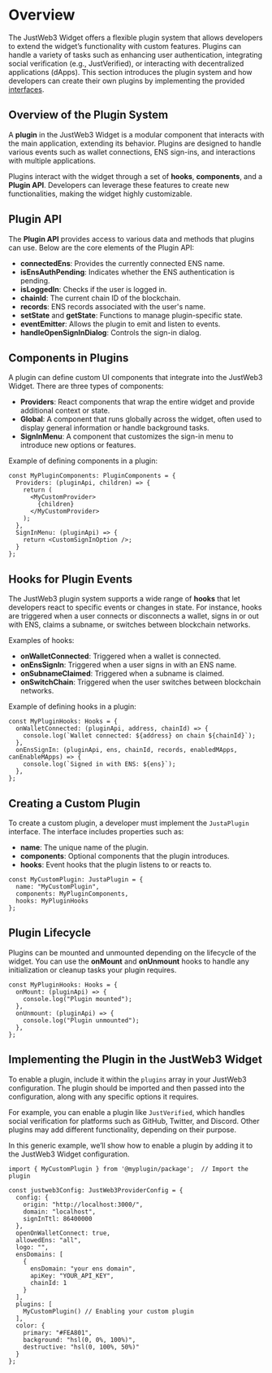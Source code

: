 # Overview

The JustWeb3 Widget offers a flexible plugin system that allows developers to extend the widget’s functionality with custom features. Plugins can handle a variety of tasks such as enhancing user authentication, integrating social verification (e.g., JustVerified), or interacting with decentralized applications (dApps). This section introduces the plugin system and how developers can create their own plugins by implementing the provided [interfaces](https://github.com/JustaName-id/JustaName-sdk/blob/main/packages/%40justweb3/widget/src/lib/plugins/index.ts).

## Overview of the Plugin System

A **plugin** in the JustWeb3 Widget is a modular component that interacts with the main application, extending its behavior. Plugins are designed to handle various events such as wallet connections, ENS sign-ins, and interactions with multiple applications.

Plugins interact with the widget through a set of **hooks**, **components**, and a **Plugin API**. Developers can leverage these features to create new functionalities, making the widget highly customizable.

## Plugin API

The **Plugin API** provides access to various data and methods that plugins can use. Below are the core elements of the Plugin API:

* **connectedEns**: Provides the currently connected ENS name.
* **isEnsAuthPending**: Indicates whether the ENS authentication is pending.
* **isLoggedIn**: Checks if the user is logged in.
* **chainId**: The current chain ID of the blockchain.
* **records**: ENS records associated with the user's name.
* **setState** and **getState**: Functions to manage plugin-specific state.
* **eventEmitter**: Allows the plugin to emit and listen to events.
* **handleOpenSignInDialog**: Controls the sign-in dialog.

## Components in Plugins

A plugin can define custom UI components that integrate into the JustWeb3 Widget. There are three types of components:

* **Providers**: React components that wrap the entire widget and provide additional context or state.
* **Global**: A component that runs globally across the widget, often used to display general information or handle background tasks.
* **SignInMenu**: A component that customizes the sign-in menu to introduce new options or features.

Example of defining components in a plugin:

```tsx
const MyPluginComponents: PluginComponents = {
  Providers: (pluginApi, children) => {
    return (
      <MyCustomProvider>
        {children}
      </MyCustomProvider>
    );
  },
  SignInMenu: (pluginApi) => {
    return <CustomSignInOption />;
  }
};

```

## Hooks for Plugin Events

The JustWeb3 plugin system supports a wide range of **hooks** that let developers react to specific events or changes in state. For instance, hooks are triggered when a user connects or disconnects a wallet, signs in or out with ENS, claims a subname, or switches between blockchain networks.

Examples of hooks:

* **onWalletConnected**: Triggered when a wallet is connected.
* **onEnsSignIn**: Triggered when a user signs in with an ENS name.
* **onSubnameClaimed**: Triggered when a subname is claimed.
* **onSwitchChain**: Triggered when the user switches between blockchain networks.

Example of defining hooks in a plugin:

```tsx
const MyPluginHooks: Hooks = {
  onWalletConnected: (pluginApi, address, chainId) => {
    console.log(`Wallet connected: ${address} on chain ${chainId}`);
  },
  onEnsSignIn: (pluginApi, ens, chainId, records, enabledMApps, canEnableMApps) => {
    console.log(`Signed in with ENS: ${ens}`);
  },
};
```

## Creating  a Custom Plugin

To create a custom plugin, a developer must implement the `JustaPlugin` interface. The interface includes properties such as:

* **name**: The unique name of the plugin.
* **components**: Optional components that the plugin introduces.
* **hooks**: Event hooks that the plugin listens to or reacts to.

```tsx
const MyCustomPlugin: JustaPlugin = {
  name: "MyCustomPlugin",
  components: MyPluginComponents,
  hooks: MyPluginHooks
};
```

## Plugin Lifecycle

Plugins can be mounted and unmounted depending on the lifecycle of the widget. You can use the **onMount** and **onUnmount** hooks to handle any initialization or cleanup tasks your plugin requires.

```tsx
const MyPluginHooks: Hooks = {
  onMount: (pluginApi) => {
    console.log("Plugin mounted");
  },
  onUnmount: (pluginApi) => {
    console.log("Plugin unmounted");
  },
};
```

## Implementing the Plugin in the JustWeb3 Widget

To enable a plugin, include it within the `plugins` array in your JustWeb3 configuration. The plugin should be imported and then passed into the configuration, along with any specific options it requires.

For example, you can enable a plugin like `JustVerified`, which handles social verification for platforms such as GitHub, Twitter, and Discord. Other plugins may add different functionality, depending on their purpose.

In this generic example, we’ll show how to enable a plugin by adding it to the JustWeb3 Widget configuration.

```tsx
import { MyCustomPlugin } from '@myplugin/package';  // Import the plugin

const justweb3Config: JustWeb3ProviderConfig = {
  config: {
    origin: "http://localhost:3000/",
    domain: "localhost",
    signInTtl: 86400000
  },
  openOnWalletConnect: true,
  allowedEns: "all",
  logo: "",
  ensDomains: [
    {
      ensDomain: "your ens domain",
      apiKey: "YOUR_API_KEY",
      chainId: 1
    }
  ],
  plugins: [
    MyCustomPlugin() // Enabling your custom plugin
  ],
  color: {
    primary: "#FEA801",
    background: "hsl(0, 0%, 100%)",
    destructive: "hsl(0, 100%, 50%)"
  }
};
```
